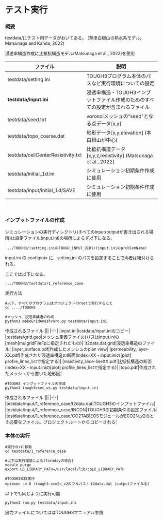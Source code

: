 # テスト実行
### 概要

testdata/にテスト用データがおいてある。
(草津白根山の熱水系モデル; Matsunaga and Kanda, 2022)

浸透率構造作成に比抵抗構造モデル(Matsunaga et al., 2022)を使用

|ファイル|説明|
|-|-|
|testdata/setting.ini|TOUGH3プログラム本体のパスなど実行環境についての設定|
|<b>testdata/input.ini</b>|浸透率構造・TOUGH3インプットファイル作成のためのすべての設定が含まれるファイル|
|testdata/seed.txt|voronoiメッシュの"seed"となる点データ[x,y]|
|testdata/topo_coarse.dat|地形データ[x,y,elevation] (本白根山が中心)|
|testdata/cellCenterResistivity.txt|比抵抗構造データ[x,y,z,resistivity] (Matsunaga et al., 2022)|
|testdata/initial_1d.ini|シミュレーション初期条件作成に使用|
|testdata/input/initial_1d/SAVE|シミュレーション初期条件作成に使用|

<br>

### インプットファイルの作成

シミュレーションの実行ディレクトリ(すべてのinput/outputが書き出される場所)は設定ファイル(input.ini)の場所によらず以下になる。
    
```.../TOUGH3/(setting.iniのTOUGH_INPUT_DIR)/(input.iniのproblemName)```

input.ini の configini= に、setting.ini のパスを設定することで両者は紐付けられる。

ここでは以下になる。

```.../TOUGH3/testdata/1_reference_case``` 

実行方法

```
#以下、すべてのプログラムはプロジェクトのrootで実行すること
cd ..../TOUGH3
```

```
#メッシュ、浸透率構造の作成
python3 makeGridAmeshVoro.py testdata/input.ini
```
作成されるファイル
|||
|-|-|
|input.ini|testdata/input.iniのコピー|
|testdata/grid.geo|メッシュ定義ファイル(パスはinput.iniの[mesh]mulgridFileFpに指定されたもの)|
|t2data.dat.grid|浸透率構造のファイル|
|layer_surface.pdf|作成したメッシュのplan view|
|permeability_layer-XX.pdf|作成された浸透率構造の断面(index=XX - input.iniの[plot] profile_lines_listで指定する)|
|resistivity_slice-lineXX.pdf|比抵抗構造の断面(index=XX - input.iniの[plot] profile_lines_listで指定する)|
|topo.pdf|作成されたメッシュから書いた地形図|
```
#TOUGH3 インプットファイルの作成
python3 tough3exec_ws.py testdata/input.ini
```

作成されるファイル
|||
|-|-|
|testdata/input/1_reference_case/t2data.dat|TOUGH3のインプットファイル|
|testdata/input/1_reference_case/INCON|TOUGH3の初期条件の設定ファイル|
|testdata/input/1_reference_case/CO2TAB|EOSモジュールがECO2N_v2のとき必要なファイル。プロジェクトルートからコピーされる|

### 本体の実行

```
#実行dirに移動
cd testdata/1_reference_case

#以下は実行環境による(faradayの場合)
module purge
export LD_LIBRARY_PATH=/usr/local/lib/:$LD_LIBRARY_PATH

#TOUGH3本体実行 
mpiexec -n 8 (tough3-eco2n_v2のフルパス) t2data.dat (outputファイル名)
``` 

以下でも同じように実行可能

```
python3 run.py testdata/input.ini
```

出力ファイルについてははTOUGH3マニュアル参照

